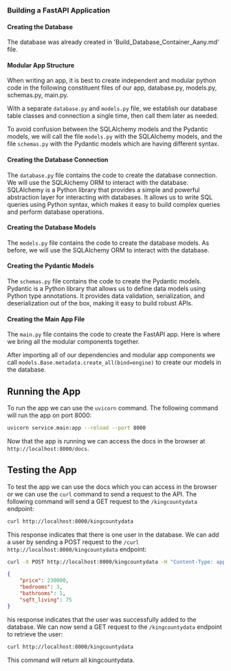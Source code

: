 ### Building a FastAPI Application

#### Creating the Database
The database was already created in 'Build_Database_Container_Aany.md' file.

#### Modular App Structure
When writing an app, it is best to create independent and modular python code in the following constituent files of our app, database.py, models.py, schemas.py, main.py.

 With a separate `database.py` and `models.py` file, we establish our database table classes and connection a single time, then call them later as needed.

To avoid confusion between the SQLAlchemy models and the Pydantic models, we will call the file `models.py` with the SQLAlchemy models, and the file `schemas.py` with the Pydantic models which are having different syntax.

#### Creating the Database Connection

The `database.py` file contains the code to create the database connection. We will use the SQLAlchemy ORM to interact with the database. SQLAlchemy is a Python library that provides a simple and powerful abstraction layer for interacting with databases. It allows us to write SQL queries using Python syntax, which makes it easy to build complex queries and perform database operations.

#### Creating the Database Models

The `models.py` file contains the code to create the database models. As before, we will use the SQLAlchemy ORM to interact with the database. 

#### Creating the Pydantic Models

The `schemas.py` file contains the code to create the Pydantic models. Pydantic is a Python library that allows us to define data models using Python type annotations. It provides data validation, serialization, and deserialization out of the box, making it easy to build robust APIs.

#### Creating the Main App File

The `main.py` file contains the code to create the FastAPI app. Here is where we bring all the modular components together.

After importing all of our dependencies and modular app components we call `models.Base.metadata.create_all(bind=engine)` to create our models in the database.

## Running the App

To run the app we can use the `uvicorn` command. The following command will run the app on port 8000:

```bash
uvicorn service.main:app --reload --port 8000
```

Now that the app is running we can access the docs in the browser at `http://localhost:8000/docs`.

## Testing the App
To test the app we can use the docs which you can access in the browser or we can use the `curl` command to send a request to the API. The following command will send a GET request to the `/kingcountydata` endpoint:

```bash
curl http://localhost:8000/kingcountydata
```
This response indicates that there is one user in the database. We can add a user by sending a POST request to the `/curl http://localhost:8000/kingcountydata` endpoint:

```bash
curl -X POST http://localhost:8000/kingcountydata -H "Content-Type: application/json" -d '{"price": 230000, "bedrooms": 3, "bathrooms": 1, "sqft_living": 75}'
``` 

```json
{
    "price": 230000, 
    "bedrooms": 3, 
    "bathrooms": 1, 
    "sqft_living": 75
}
```
his response indicates that the user was successfully added to the database. We can now send a GET request to the `/kingcountydata` endpoint to retrieve the user:

```bash
curl http://localhost:8000/kingcountydata
```

This command will return all kingcountydata.